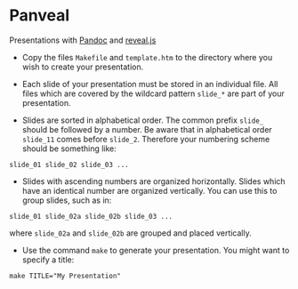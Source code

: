 # Panveal
Presentations with [Pandoc](https://pandoc.org/)
and [reveal.js](https://revealjs.com/)

* Copy the files `Makefile` and `template.htm`
  to the directory where you wish to create your presentation.

* Each slide of your presentation must be stored in an individual file.
  All files which are covered by the wildcard pattern `slide_*`
  are part of your presentation.

* Slides are sorted in alphabetical order.
  The common prefix `slide_` should be followed by a number.
  Be aware that in alphabetical order `slide_11` comes before `slide_2`.
  Therefore your numbering scheme should be something like:
```
slide_01 slide_02 slide_03 ...
```

* Slides with ascending numbers are organized horizontally.
  Slides which have an identical number are organized vertically.
  You can use this to group slides, such as in:
```
slide_01 slide_02a slide_02b slide_03 ...
```
  where `slide_02a` and `slide_02b` are grouped and placed vertically.

* Use the command `make` to generate your presentation.
  You might want to specify a title:
```
make TITLE="My Presentation"
```
